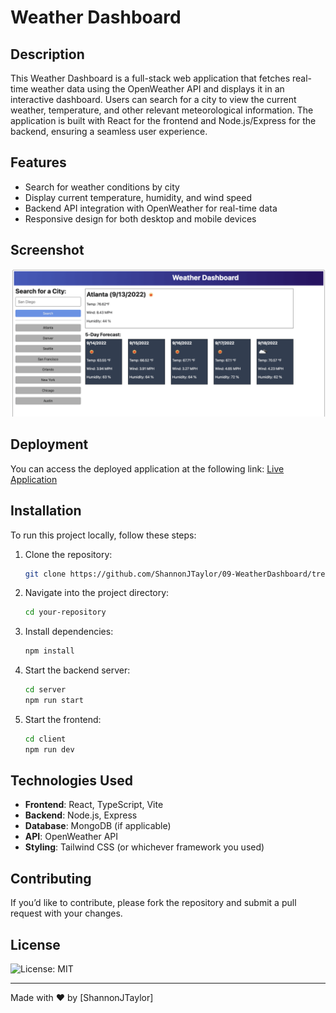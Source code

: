 # Weather Dashboard

## Description
This Weather Dashboard is a full-stack web application that fetches real-time weather data using the OpenWeather API and displays it in an interactive dashboard. Users can search for a city to view the current weather, temperature, and other relevant meteorological information. The application is built with React for the frontend and Node.js/Express for the backend, ensuring a seamless user experience.

## Features
- Search for weather conditions by city
- Display current temperature, humidity, and wind speed
- Backend API integration with OpenWeather for real-time data
- Responsive design for both desktop and mobile devices

## Screenshot
![Application Screenshot](/client/src/assets/images/DashboardScreenshot.png)

## Deployment
You can access the deployed application at the following link:
[Live Application](https://zero9-weatherdashboard.onrender.com)

## Installation
To run this project locally, follow these steps:

1. Clone the repository:
   ```bash
   git clone https://github.com/ShannonJTaylor/09-WeatherDashboard/tree/main
   ```
2. Navigate into the project directory:
   ```bash
   cd your-repository
   ```
3. Install dependencies:
   ```bash
   npm install
   ```
4. Start the backend server:
   ```bash
   cd server
   npm run start
   ```
5. Start the frontend:
   ```bash
   cd client
   npm run dev
   ```

## Technologies Used
- **Frontend**: React, TypeScript, Vite
- **Backend**: Node.js, Express
- **Database**: MongoDB (if applicable)
- **API**: OpenWeather API
- **Styling**: Tailwind CSS (or whichever framework you used)

## Contributing
If you’d like to contribute, please fork the repository and submit a pull request with your changes.

## License
![License: MIT](https://img.shields.io/badge/License-MIT-yellow.svg)

---
Made with ❤️ by [ShannonJTaylor]

